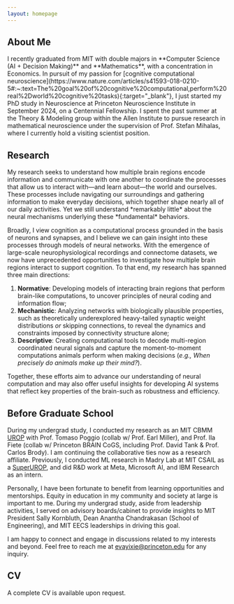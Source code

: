 ```yaml
---
layout: homepage
---
```


<h2 id="about">About Me</h2>
I recently graduated from MIT with double majors in **Computer Science (AI + Decision Making)** and **Mathematics**, with a concentration in Economics. In pursuit of my passion for [cognitive computational neuroscience](https://www.nature.com/articles/s41593-018-0210-5#:~:text=The%20goal%20of%20cognitive%20computational,perform%20real%2Dworld%20cognitive%20tasks){:target="_blank"}, I just started my PhD study in Neuroscience at Princeton Neuroscience Institute in September 2024, on a Centennial Fellowship. I spent the past summer at the Theory & Modeling group within the Allen Institute to pursue research in mathematical neuroscience under the supervision of Prof. Stefan Mihalas, where I currently hold a visiting scientist position.

<h2>Research</h2>
My research seeks to understand how multiple brain regions encode information and communicate with one another to coordinate the processes that allow us to interact with—and learn about—the world and ourselves. These processes include navigating our surroundings and gathering information to make everyday decisions, which together shape nearly all of our daily activities. Yet we still understand *remarkably little* about the neural mechanisms underlying these *fundamental* behaviors.

Broadly, I view cognition as a computational process grounded in the basis of neurons and synapses, and I believe we can gain insight into these processes through models of neural networks. With the emergence of large-scale neurophysiological recordings and connectome datasets, we now have unprecedented opportunities to investigate how multiple brain regions interact to support cognition. To that end, my research has spanned three main directions:
1. **Normative**: Developing models of interacting brain regions that perform brain-like computations, to uncover principles of neural coding and information flow;
2. **Mechanistic**: Analyzing networks with biologically plausible properties, such as theoretically underexplored heavy-tailed synaptic weight distributions *or* skipping connections, to reveal the dynamics and constraints imposed by connectivity structure alone;
3. **Descriptive**: Creating computational tools to decode multi-region coordinated neural signals and capture the moment-to-moment computations animals perform when making decisions (*e.g., When precisely do animals make up their mind?*).
   
Together, these efforts aim to advance our understanding of neural computation and may also offer useful insights for developing AI systems that reflect key properties of the brain-such as robustness and efficiency.
<!-- I am interested in how population of neurons encodes information and participates in learning, memory, and other cognitive functions. Additionally, I am interested in exploring any low dimensional representations being shared across various tasks and/or organisms. I study this line of work through close collaboration with experimentalists, and keep an eye out for their potential applications in building intelligent systems or understanding neurological disorders. -->
<h2>Before Graduate School</h2>

During my undergrad study, I conducted my research as an MIT CBMM [UROP](https://cbmm.mit.edu/about/people/xie) with Prof. Tomaso Poggio (collab w/ Prof. Earl Miller), and Prof. Ila Fiete (collab w/ Princeton BRAIN CoGS, including Prof. David Tank & Prof. Carlos Brody). I am continuing the collaborative ties now as a research affiliate. Previously, I conducted ML research in Madry Lab at MIT CSAIL as a [SuperUROP](https://superurop.mit.edu/scholars/eva-yi-xie/), and did R&D work at Meta, Microsoft AI, and IBM Research as an intern.

Personally, I have been fortunate to benefit from learning opportunities and mentorships. Equity in education in my community and society at large is important to me. During my undergrad study, aside from leadership activities, I served on advisory boards/cabinet to provide insights to MIT President Sally Kornbluth, Dean Anantha Chandrakasan (School of Engineering), and MIT EECS leaderships in driving this goal.

I am happy to connect and engage in discussions related to my interests and beyond. Feel free to reach me at [evayixie@princeton.edu](mailto:evayixie@princeton.edu) for any inquiry. 

<!-- <h2 id="research">Research Interests</h2>
Include but not limited to:
- **Theoretical/Computational Neuroscience:** learning, memory, cognition, population coding, attractor model.
- **Machine Learning:** biologically plausible learning system, AI Alignment and safe deployment. Exploring AI regulation + policy making.
- **NeuroAI:** A combo of both displines, where the brain inspires better learning algorithm, and AI aids our understanding of the brain.

I believe good research needs both the depth and breath of knowledge and understanding. This enables meaningful associations, and thus leads to breakthroughs. So, I am always open to new things :) Before **CompNeuro** and **NeuroAI**, I did research in **Bionics**, **Nuclear Science**, and **Genomics**. -->

<h2 id="cv">CV</h2>
A complete CV is available upon request.
<!-- [Last Updated Oct 27, 2024] See my CV <a href="Yi_Xie_Neuro.pdf" target="_blank">here</a>. -->

<!-- {% include_relative _includes/misc.md %} -->